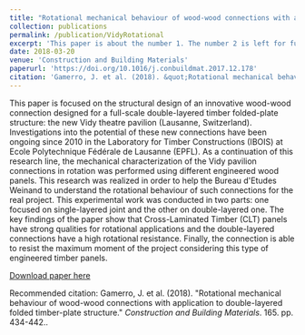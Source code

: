```yaml
---
title: "Rotational mechanical behaviour of wood-wood connections with application to double-layered folded timber-plate structure"
collection: publications
permalink: /publication/VidyRotational
excerpt: 'This paper is about the number 1. The number 2 is left for future work.'
date: 2018-03-20
venue: 'Construction and Building Materials'
paperurl: 'https://doi.org/10.1016/j.conbuildmat.2017.12.178'
citation: 'Gamerro, J. et al. (2018). &quot;Rotational mechanical behaviour of wood-wood connections with application to double-layered folded timber-plate structure.&quot; <i>Construction and Building Materials</i>. 165. pp. 434-442.'
---
```

This paper is focused on the structural design of an innovative wood-wood connection designed for a full-scale double-layered timber folded-plate structure: the new Vidy theatre pavilion (Lausanne, Switzerland). Investigations into the potential of these new connections have been ongoing since 2010 in the Laboratory for Timber Constructions (IBOIS) at Ecole Polytechnique Fédérale de Lausanne (EPFL). As a continuation of this research line, the mechanical characterization of the Vidy pavilion connections in rotation was performed using different engineered wood panels. This research was realized in order to help the Bureau d'Etudes Weinand to understand the rotational behaviour of such connections for the real project. This experimental work was conducted in two parts: one focused on single-layered joint and the other on double-layered one. The key findings of the paper show that Cross-Laminated Timber (CLT) panels have strong qualities for rotational applications and the double-layered connections have a high rotational resistance. Finally, the connection is able to resist the maximum moment of the project considering this type of engineered timber panels.

[Download paper here](http://academicpages.github.io/files/paper1.pdf)

Recommended citation: Gamerro, J. et al. (2018). "Rotational mechanical behaviour of wood-wood connections with application to double-layered folded timber-plate structure." <i>Construction and Building Materials</i>. 165. pp. 434-442..
